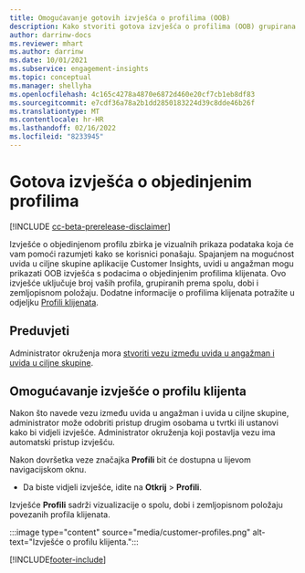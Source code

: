 ```yaml
---
title: Omogućavanje gotovih izvješća o profilima (OOB)
description: Kako stvoriti gotova izvješća o profilima (OOB) grupirana prema spolu, dobi i županiji ili regiji podrijetla.
author: darrinw-docs
ms.reviewer: mhart
ms.author: darrinw
ms.date: 10/01/2021
ms.subservice: engagement-insights
ms.topic: conceptual
ms.manager: shellyha
ms.openlocfilehash: 4c165c4278a4870e6872d460e20cf7cb1eb8df83
ms.sourcegitcommit: e7cdf36a78a2b1dd2850183224d39c8dde46b26f
ms.translationtype: MT
ms.contentlocale: hr-HR
ms.lasthandoff: 02/16/2022
ms.locfileid: "8233945"
---
```

# <a name="out-of-box-oob-unified-profile-reports"></a>Gotova izvješća o objedinjenim profilima

[!INCLUDE [cc-beta-prerelease-disclaimer](includes/cc-beta-prerelease-disclaimer.md)]

Izvješće o objedinjenom profilu zbirka je vizualnih prikaza podataka koja će vam pomoći razumjeti kako se korisnici ponašaju. Spajanjem na mogućnost uvida u ciljne skupine aplikacije Customer Insights, uvidi u angažman mogu prikazati OOB izvješća s podacima o objedinjenim profilima klijenata. Ovo izvješće uključuje broj vaših profila, grupiranih prema spolu, dobi i zemljopisnom položaju. Dodatne informacije o profilima klijenata potražite u odjeljku [Profili klijenata](../audience-insights/customer-profiles.md).

## <a name="prerequisites"></a>Preduvjeti

Administrator okruženja mora [stvoriti vezu između uvida u angažman i uvida u ciljne skupine](integrate-audience-insights-engagement-insights.md).

## <a name="enable-the-customer-profile-report"></a>Omogućavanje izvješće o profilu klijenta

Nakon što navede vezu između uvida u angažman i uvida u ciljne skupine, administrator može odobriti pristup drugim osobama u tvrtki ili ustanovi kako bi vidjeli izvješće. Administrator okruženja koji postavlja vezu ima automatski pristup izvješću. 

Nakon dovršetka veze značajka **Profili** bit će dostupna u lijevom navigacijskom oknu. 

- Da biste vidjeli izvješće, idite na **Otkrij** > **Profili**.

Izvješće **Profili** sadrži vizualizacije o spolu, dobi i zemljopisnom položaju povezanih profila klijenata.

:::image type="content" source="media/customer-profiles.png" alt-text="Izvješće o profilu klijenta.":::

[!INCLUDE[footer-include](../includes/footer-banner.md)]
